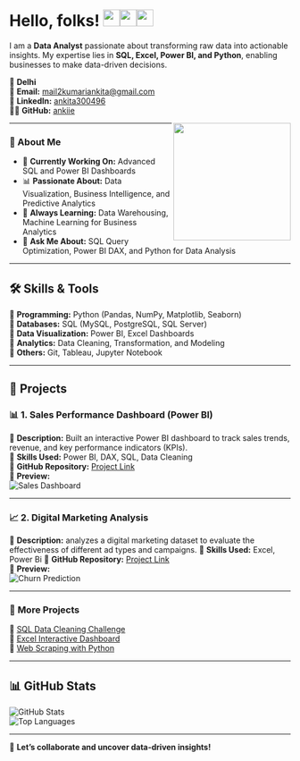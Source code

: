 # Hello, folks! <img src="https://emoji.slack-edge.com/T0172CCPGUW/party-blob/d7253707fa13e9ee.gif" width="30"/><img src="https://emoji.slack-edge.com/T0172CCPGUW/party-blob/d7253707fa13e9ee.gif" width="30"/><img src="https://emoji.slack-edge.com/T0172CCPGUW/party-blob/d7253707fa13e9ee.gif" width="30"/>

I am a **Data Analyst** passionate about transforming raw data into actionable insights. My expertise lies in **SQL, Excel, Power BI, and Python**, enabling businesses to make data-driven decisions.  

📍 **Delhi**  
📧 **Email:** [mail2kumariankita@gmail.com](mailto:mail2kumariankita@gmail.com)  
🔗 **LinkedIn:** [ankita300496](https://linkedin.com/in/ankita300496)  
👨‍💻 **GitHub:** [ankiie](https://github.com/ankiie)

<img align="right" img src="https://raw.githubusercontent.com/akshitagupta15june/akshitagupta15june/master/200w.webp" width="210px">

---

### 🚀 About Me  
- 🎯 **Currently Working On:** Advanced SQL and Power BI Dashboards  
- 📊 **Passionate About:** Data Visualization, Business Intelligence, and Predictive Analytics  
- 🌱 **Always Learning:** Data Warehousing, Machine Learning for Business Analytics  
- 💬 **Ask Me About:** SQL Query Optimization, Power BI DAX, and Python for Data Analysis

---

## 🛠️ Skills & Tools  
🔹 **Programming:** Python (Pandas, NumPy, Matplotlib, Seaborn)  
🔹 **Databases:** SQL (MySQL, PostgreSQL, SQL Server)  
🔹 **Data Visualization:** Power BI, Excel Dashboards  
🔹 **Analytics:** Data Cleaning, Transformation, and Modeling  
🔹 **Others:** Git, Tableau, Jupyter Notebook  

---

## 📂 Projects  

### 📊 **1. Sales Performance Dashboard (Power BI)**  
📌 **Description:** Built an interactive Power BI dashboard to track sales trends, revenue, and key performance indicators (KPIs).  
📌 **Skills Used:** Power BI, DAX, SQL, Data Cleaning  
📌 **GitHub Repository:** [Project Link](https://github.com/YourGitHubUsername/Sales-Dashboard)  
📌 **Preview:**  
![Sales Dashboard](https://source.unsplash.com/800x400/?dashboard,analytics)  

---

### 📈 **2. Digital Marketing Analysis**  
📌 **Description:** analyzes a digital marketing dataset to evaluate the effectiveness of different ad types and campaigns. 
📌 **Skills Used:** Excel, Power Bi
📌 **GitHub Repository:** [Project Link](https://github.com/YourGitHubUsername/Customer-Churn)  
📌 **Preview:**  
![Churn Prediction](https://source.unsplash.com/800x400/?data,analysis)  

---

### 📂 **More Projects**  
🔹 [SQL Data Cleaning Challenge](https://github.com/YourGitHubUsername/SQL-Data-Cleaning)  
🔹 [Excel Interactive Dashboard](https://github.com/YourGitHubUsername/Excel-Dashboard)  
🔹 [Web Scraping with Python](https://github.com/YourGitHubUsername/Web-Scraping)  

---

## 📊 GitHub Stats  
![GitHub Stats](https://github-readme-stats.vercel.app/api?username=YourGitHubUsername&show_icons=true&theme=radical)  
![Top Languages](https://github-readme-stats.vercel.app/api/top-langs/?username=YourGitHubUsername&layout=compact&theme=radical)  

---

🚀 **Let’s collaborate and uncover data-driven insights!**  
